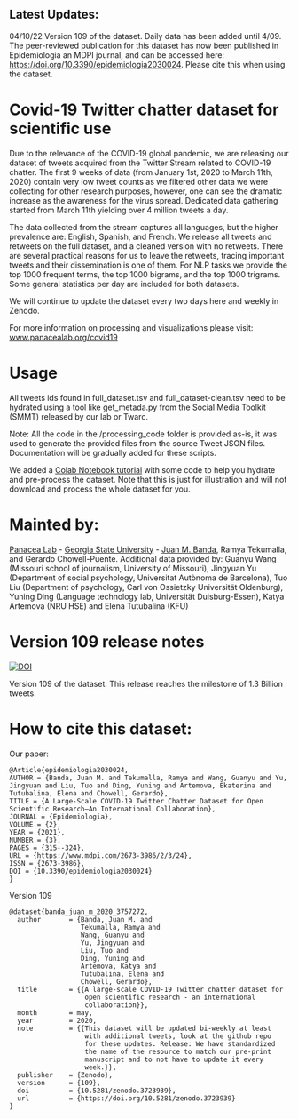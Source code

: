 ## Latest Updates:

04/10/22 Version 109 of the dataset. Daily data has been added until 4/09. The peer-reviewed publication for this dataset has now been published in Epidemiologia an MDPI journal, and can be accessed here: https://doi.org/10.3390/epidemiologia2030024. Please cite this when using the dataset.

# Covid-19 Twitter chatter dataset for scientific use

Due to the relevance of the COVID-19 global pandemic, we are releasing our dataset of tweets acquired from the Twitter Stream related to COVID-19 chatter. The first 9 weeks of data (from January 1st, 2020 to March 11th, 2020) contain very low tweet counts as we filtered other data we were collecting for other research purposes, however, one can see the dramatic increase as the awareness for the virus spread. Dedicated data gathering started from March 11th yielding over 4 million tweets a day.

The data collected from the stream captures all languages, but the higher prevalence are:  English, Spanish, and French. We release all tweets and retweets on the full dataset, and a cleaned version with no retweets. There are several practical reasons for us to leave the retweets, tracing important tweets and their dissemination is one of them. For NLP tasks we provide the top 1000 frequent terms, the top 1000 bigrams, and the top 1000 trigrams. Some general statistics per day are included for both datasets.

We will continue to update the dataset every two days here and weekly in Zenodo. 

For more information on processing and visualizations please visit: www.panacealab.org/covid19

# Usage 

All tweets ids found in full_dataset.tsv and full_dataset-clean.tsv need to be hydrated using a tool like get_metada.py from the Social Media Toolkit (SMMT) released by our lab or Twarc. 

Note: All the code in the /processing_code folder is provided as-is, it was used to generate the provided files from the source Tweet JSON files. Documentation will be gradually added for these scripts. 

We added a [Colab Notebook tutorial](COVID_19_dataset_Tutorial.ipynb) with some code to help you hydrate and pre-process the dataset. Note that this is just for illustration and will not download and process the whole dataset for you.


# Mainted by:

[Panacea Lab](www.panacealab.org) - [Georgia State University](www.gsu.edu) - [Juan M. Banda](www.jmbanda.com), Ramya Tekumalla, and Gerardo Chowell-Puente.
Additional data provided by: Guanyu Wang (Missouri school of journalism, University of Missouri), Jingyuan Yu (Department of social psychology, Universitat Autònoma de Barcelona), Tuo Liu (Department of psychology, Carl von Ossietzky Universität Oldenburg), Yuning Ding (Language technology lab, Universität Duisburg-Essen), Katya Artemova (NRU HSE) and Elena Tutubalina (KFU)

# Version 109 release notes

[![DOI](https://zenodo.org/badge/DOI/10.5281/zenodo.6438032.svg)](https://doi.org/10.5281/zenodo.6438032)

Version 109 of the dataset. This release reaches the milestone of 1.3 Billion tweets. 

# How to cite this dataset:

Our paper: 
```
@Article{epidemiologia2030024,
AUTHOR = {Banda, Juan M. and Tekumalla, Ramya and Wang, Guanyu and Yu, Jingyuan and Liu, Tuo and Ding, Yuning and Artemova, Ekaterina and Tutubalina, Elena and Chowell, Gerardo},
TITLE = {A Large-Scale COVID-19 Twitter Chatter Dataset for Open Scientific Research—An International Collaboration},
JOURNAL = {Epidemiologia},
VOLUME = {2},
YEAR = {2021},
NUMBER = {3},
PAGES = {315--324},
URL = {https://www.mdpi.com/2673-3986/2/3/24},
ISSN = {2673-3986},
DOI = {10.3390/epidemiologia2030024}
}
```

Version 109

```
@dataset{banda_juan_m_2020_3757272,
  author       = {Banda, Juan M. and
                  Tekumalla, Ramya and
                  Wang, Guanyu and
                  Yu, Jingyuan and
                  Liu, Tuo and
                  Ding, Yuning and
                  Artemova, Katya and
                  Tutubalinа, Elena and
                  Chowell, Gerardo},
  title        = {{A large-scale COVID-19 Twitter chatter dataset for 
                   open scientific research - an international
                   collaboration}},
  month        = may,
  year         = 2020,
  note         = {{This dataset will be updated bi-weekly at least 
                   with additional tweets, look at the github repo
                   for these updates. Release: We have standardized
                   the name of the resource to match our pre-print
                   manuscript and to not have to update it every
                   week.}},
  publisher    = {Zenodo},
  version      = {109},
  doi          = {10.5281/zenodo.3723939},
  url          = {https://doi.org/10.5281/zenodo.3723939}
}

```
